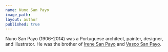 ```yaml
---
name: Nuno San Payo
image_path:
layout: author
published: true
---
```

Nuno San Payo (1906–2014) was a Portuguese architect, painter, designer, and illustrator. He was the brother of <a class="text cat-link author" href="/authors/Irene San Payo/">Irene San Payo</a> and <a class="text cat-link author" href="/authors/Vasco San Payo/">Vasco San Payo</a>.
